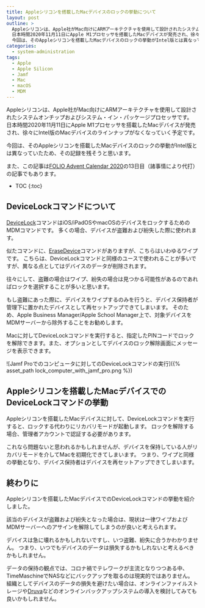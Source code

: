 ```yaml
---
title: Appleシリコンを搭載したMacデバイスのロックの挙動について
layout: post
outline: >
  Appleシリコンは、Apple社がMac向けにARMアーキテクチャを使用して設計されたシステムオンチップおよびシステム・イン・パッケージプロセッサです。
  日本時間2020年11月11日にApple M1プロセッサを搭載したMacデバイスが発売され、徐々にIntel版のMacデバイスのラインナップがなくなっていく予定です。
  今回は、そのAppleシリコンを搭載したMacデバイスのロックの挙動がIntel版とは異なっていたため、その記録を残そうと思います。
categories:
  - system-administration
tags:
  - Apple
  - Apple Silicon
  - Jamf
  - Mac
  - macOS
  - MDM
---
```


Appleシリコンは、Apple社がMac向けにARMアーキテクチャを使用して設計されたシステムオンチップおよびシステム・イン・パッケージプロセッサです。
日本時間2020年11月11日にApple M1プロセッサを搭載したMacデバイスが発売され、徐々にIntel版のMacデバイスのラインナップがなくなっていく予定です。

今回は、そのAppleシリコンを搭載したMacデバイスのロックの挙動がIntel版とは異なっていたため、その記録を残そうと思います。

また、この記事は[FOLIO Advent Calendar 2020](https://adventar.org/calendars/5553)の13日目（諸事情により代打）の記事でもあります。

* TOC
{:toc}

## DeviceLockコマンドについて

[DeviceLock](https://developer.apple.com/documentation/devicemanagement/lock_a_device)コマンドはiOS/iPadOSやmacOSのデバイスをロックするためのMDMコマンドです。
多くの場合、デバイスが盗難および紛失した際に使われます。

似たコマンドに、[EraseDevice](https://developer.apple.com/documentation/devicemanagement/erase_a_device)コマンドがありますが、こちらはいわゆるワイプです。
こちらは、DeviceLockコマンドと同様のユースで使われることが多いですが、異なる点としてはデバイスのデータが削除されます。

往々にして、盗難の場合はワイプ、紛失の場合は見つかる可能性があるのであればロックを選択することが多いと思います。

もし盗難にあった際に、デバイスをワイプするのみを行うと、デバイス保持者が管理下に置かれたデバイスとして再セットアップできてしまいます。
そのため、Apple Business Manager/Apple School Manager上で、対象デバイスをMDMサーバーから除外することをお勧めします。

Macに対してDeviceLockコマンドを実行すると、指定したPINコードでロックを解除できます。また、オプションとしてデバイスのロック解除画面にメッセージを表示できます。

![Jamf Proでのコンピュータに対してのDeviceLockコマンドの実行]({% asset_path lock_computer_with_jamf_pro.png %})

## Appleシリコンを搭載したMacデバイスでのDeviceLockコマンドの挙動

Appleシリコンを搭載したMacデバイスに対して、DeviceLockコマンドを実行すると、ロックする代わりにリカバリモードが起動します。
ロックを解除する場合、管理者アカウントで認証する必要があります。

これなら問題ないと思われるかもしれませんが、デバイスを保持している人がリカバリモードを介してMacを初期化できてしまいます。
つまり、ワイプと同様の挙動となり、デバイス保持者はデバイスを再セットアップできてしまいます。

## 終わりに

Appleシリコンを搭載したMacデバイスでのDeviceLockコマンドの挙動を紹介しました。

該当のデバイスが盗難および紛失となった場合は、現状は一律ワイプおよびMDMサーバーへのアサインを解除してしまうのが良いと考えられます。

デバイスは急に壊れるかもしれないですし、いつ盗難、紛失に合うかわかりません。
つまり、いつでもデバイスのデータは損失するかもしれないと考えるべきかもしれません。

データの保持の観点では、コロナ禍でテレワークが主流となりつつある中、TimeMaschineでNASなどにバックアップを取るのは現実的ではありません。
組織としてデバイスのデータの損失を避けたい場合は、オンラインファイルストレージや[Druva](https://www.druva.com/ja/)などのオンラインバックアップシステムの導入を検討してみても良いかもしれません。
